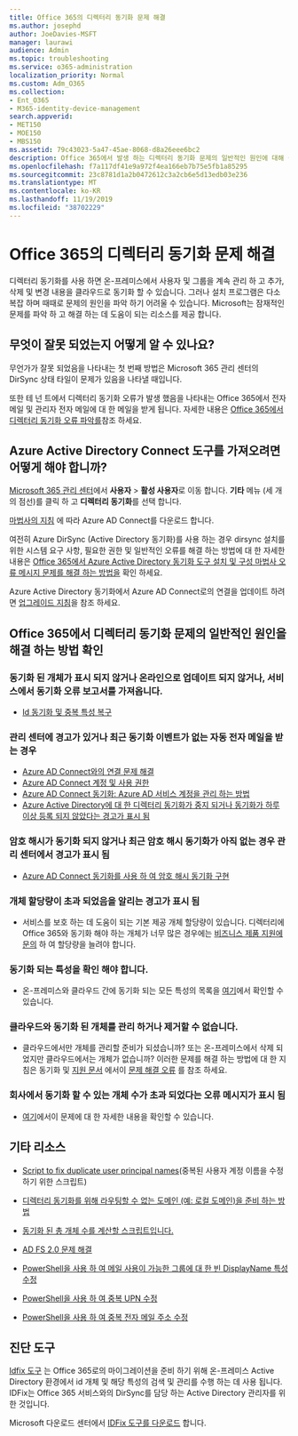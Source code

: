 ```yaml
---
title: Office 365의 디렉터리 동기화 문제 해결
ms.author: josephd
author: JoeDavies-MSFT
manager: laurawi
audience: Admin
ms.topic: troubleshooting
ms.service: o365-administration
localization_priority: Normal
ms.custom: Adm_O365
ms.collection:
- Ent_O365
- M365-identity-device-management
search.appverid:
- MET150
- MOE150
- MBS150
ms.assetid: 79c43023-5a47-45ae-8068-d8a26eee6bc2
description: Office 365에서 발생 하는 디렉터리 동기화 문제의 일반적인 원인에 대해 설명 하 고 이러한 문제를 해결 하는 데 도움이 되는 몇 가지 방법을 제공 합니다.
ms.openlocfilehash: f7a117df41e9a972f4ea166eb7b75e5fb1a85295
ms.sourcegitcommit: 23c8781d1a2b0472612c3a2cb6e5d13edb03e236
ms.translationtype: MT
ms.contentlocale: ko-KR
ms.lasthandoff: 11/19/2019
ms.locfileid: "38702229"
---
```

# <a name="fixing-problems-with-directory-synchronization-for-office-365"></a>Office 365의 디렉터리 동기화 문제 해결

디렉터리 동기화를 사용 하면 온-프레미스에서 사용자 및 그룹을 계속 관리 하 고 추가, 삭제 및 변경 내용을 클라우드로 동기화 할 수 있습니다. 그러나 설치 프로그램은 다소 복잡 하며 때때로 문제의 원인을 파악 하기 어려울 수 있습니다. Microsoft는 잠재적인 문제를 파악 하 고 해결 하는 데 도움이 되는 리소스를 제공 합니다.
  
## <a name="how-do-i-know-if-something-is-wrong"></a>무엇이 잘못 되었는지 어떻게 알 수 있나요?

무언가가 잘못 되었음을 나타내는 첫 번째 방법은 Microsoft 365 관리 센터의 DirSync 상태 타일이 문제가 있음을 나타낼 때입니다.
  
또한 테 넌 트에서 디렉터리 동기화 오류가 발생 했음을 나타내는 Office 365에서 전자 메일 및 관리자 전자 메일에 대 한 메일을 받게 됩니다. 자세한 내용은 [Office 365에서 디렉터리 동기화 오류 파악를](identify-directory-synchronization-errors.md)참조 하세요.
  
## <a name="how-do-i-get-azure-active-directory-connect-tool"></a>Azure Active Directory Connect 도구를 가져오려면 어떻게 해야 합니까?

[Microsoft 365 관리 센터](https://admin.microsoft.com)에서 **사용자** \> **활성 사용자**로 이동 합니다. **기타** 메뉴 (세 개의 점선)를 클릭 하 고 **디렉터리 동기화**를 선택 합니다. 
  
[마법사의 지침](set-up-directory-synchronization.md) 에 따라 Azure AD Connect를 다운로드 합니다. 
  
여전히 Azure DirSync (Active Directory 동기화)를 사용 하는 경우 dirsync 설치를 위한 시스템 요구 사항, 필요한 권한 및 일반적인 오류를 해결 하는 방법에 대 한 자세한 내용은 [Office 365에서 Azure Active Directory 동기화 도구 설치 및 구성 마법사 오류 메시지 문제를 해결 하는 방법을](https://go.microsoft.com/fwlink/p/?LinkId=396717) 확인 하세요. 
  
Azure Active Directory 동기화에서 Azure AD Connect로의 연결을 업데이트 하려면 [업그레이드 지침](https://go.microsoft.com/fwlink/p/?LinkId=733240)을 참조 하세요.
  
## <a name="resolving-common-causes-of-problems-with-directory-synchronization-in-office-365"></a>Office 365에서 디렉터리 동기화 문제의 일반적인 원인을 해결 하는 방법 확인

### <a name="synchronized-objects-arent-appearing-or-updating-online-or-im-getting-synchronization-error-reports-from-the-service"></a>**동기화 된 개체가 표시 되지 않거나 온라인으로 업데이트 되지 않거나, 서비스에서 동기화 오류 보고서를 가져옵니다.**

- [Id 동기화 및 중복 특성 복구](https://docs.microsoft.com/azure/active-directory/hybrid/how-to-connect-syncservice-duplicate-attribute-resiliency)

### <a name="i-have-an-alert-in-the-admin-center-or-am-receiving-automated-emails-that-there-hasnt-been-a-recent-synchronization-event"></a>**관리 센터에 경고가 있거나 최근 동기화 이벤트가 없는 자동 전자 메일을 받는 경우**
- [Azure AD Connect와의 연결 문제 해결](https://docs.microsoft.com/azure/active-directory/hybrid/tshoot-connect-connectivity)
- [Azure AD Connect 계정 및 사용 권한](https://go.microsoft.com/fwlink/p/?LinkId=820598)
- [Azure AD Connect 동기화: Azure AD 서비스 계정을 관리 하는 방법](https://docs.microsoft.com/azure/active-directory/hybrid/how-to-connect-azureadaccount)
- [Azure Active Directory에 대 한 디렉터리 동기화가 중지 되거나 동기화가 하루 이상 등록 되지 않았다는 경고가 표시 됨](https://support.microsoft.com/help/2882421/directory-synchronization-to-azure-active-directory-stops-or-you-re-warned-that-sync-hasn-t-registered-in-more-than-a-day)

### <a name="password-hashes-arent-synchronizing-or-im-seeing-an-alert-in-the-admin-center-that-there-hasnt-been-a-recent-password-hash-synchronization"></a>**암호 해시가 동기화 되지 않거나 최근 암호 해시 동기화가 아직 없는 경우 관리 센터에서 경고가 표시 됨**
- [Azure AD Connect 동기화를 사용 하 여 암호 해시 동기화 구현](https://docs.microsoft.com/azure/active-directory/hybrid/how-to-connect-password-hash-synchronization)

### <a name="im-seeing-an-alert-that-object-quota-exceeded"></a>**개체 할당량이 초과 되었음을 알리는 경고가 표시 됨**
- 서비스를 보호 하는 데 도움이 되는 기본 제공 개체 할당량이 있습니다. 디렉터리에 Office 365와 동기화 해야 하는 개체가 너무 많은 경우에는 [비즈니스 제품 지원에 문의](https://support.office.com/article/32a17ca7-6fa0-4870-8a8d-e25ba4ccfd4b) 하 여 할당량을 늘려야 합니다.

### <a name="i-need-to-know-which-attributes-are-synchronized"></a>**동기화 되는 특성을 확인 해야 합니다.**
- 온-프레미스와 클라우드 간에 동기화 되는 모든 특성의 목록을 [여기](https://go.microsoft.com/fwlink/p/?LinkId=396719)에서 확인할 수 있습니다.

### <a name="i-cant-manage-or-remove-objects-that-were-synchronized-to-the-cloud"></a>**클라우드와 동기화 된 개체를 관리 하거나 제거할 수 없습니다.**
- 클라우드에서만 개체를 관리할 준비가 되셨습니까? 또는 온-프레미스에서 삭제 되었지만 클라우드에서는 개체가 없습니까? 이러한 문제를 해결 하는 방법에 대 한 지침은 동기화 및 [지원 문서](https://go.microsoft.com/fwlink/p/?LinkId=396720) 에서이 [문제 해결 오류](https://go.microsoft.com/fwlink/p/?linkid=842044) 를 참조 하세요.

### <a name="i-got-an-error-message-that-my-company-has-exceeded-the-number-of-objects-that-can-be-synchronized"></a>**회사에서 동기화 할 수 있는 개체 수가 초과 되었다는 오류 메시지가 표시 됨**
- [여기](https://go.microsoft.com/fwlink/p/?LinkId=396721)에서이 문제에 대 한 자세한 내용을 확인할 수 있습니다.
   
## <a name="other-resources"></a>기타 리소스

- [Script to fix duplicate user principal names](https://go.microsoft.com/fwlink/p/?LinkId=396725)(중복된 사용자 계정 이름을 수정하기 위한 스크립트)
    
- [디렉터리 동기화를 위해 라우팅할 수 없는 도메인 (예: 로컬 도메인)을 준비 하는 방법](prepare-a-non-routable-domain-for-directory-synchronization.md)
    
- [동기화 된 총 개체 수를 계산할 스크립트입니다.](https://go.microsoft.com/fwlink/p/?LinkId=396726)
    
- [AD FS 2.0 문제 해결](https://go.microsoft.com/fwlink/p/?LinkId=396727)
    
- [PowerShell을 사용 하 여 메일 사용이 가능한 그룹에 대 한 빈 DisplayName 특성 수정](https://go.microsoft.com/fwlink/p/?LinkId=396728)
    
- [PowerShell을 사용 하 여 중복 UPN 수정](https://go.microsoft.com/fwlink/p/?LinkId=396730)
    
- [PowerShell을 사용 하 여 중복 전자 메일 주소 수정](https://go.microsoft.com/fwlink/p/?LinkId=396731)
    
## <a name="diagnostic-tools"></a>진단 도구

[Idfix 도구](prepare-directory-attributes-for-synch-with-idfix.md) 는 Office 365로의 마이그레이션을 준비 하기 위해 온-프레미스 Active Directory 환경에서 id 개체 및 해당 특성의 검색 및 관리를 수행 하는 데 사용 됩니다. IDFix는 Office 365 서비스와의 DirSync를 담당 하는 Active Directory 관리자를 위한 것입니다. 

Microsoft 다운로드 센터에서 [IDFix 도구를 다운로드](https://go.microsoft.com/fwlink/p/?LinkId=396718) 합니다.